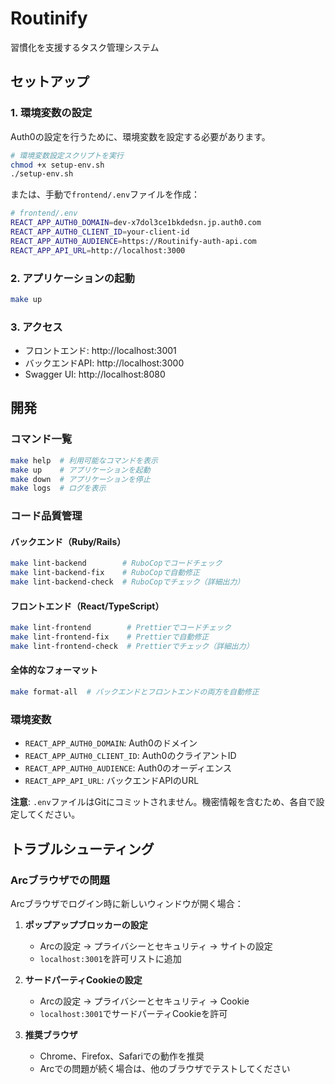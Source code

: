 # Routinify

習慣化を支援するタスク管理システム

## セットアップ

### 1. 環境変数の設定

Auth0の設定を行うために、環境変数を設定する必要があります。

```bash
# 環境変数設定スクリプトを実行
chmod +x setup-env.sh
./setup-env.sh
```

または、手動で`frontend/.env`ファイルを作成：

```bash
# frontend/.env
REACT_APP_AUTH0_DOMAIN=dev-x7dol3ce1bkdedsn.jp.auth0.com
REACT_APP_AUTH0_CLIENT_ID=your-client-id
REACT_APP_AUTH0_AUDIENCE=https://Routinify-auth-api.com
REACT_APP_API_URL=http://localhost:3000
```

### 2. アプリケーションの起動

```bash
make up
```

### 3. アクセス

- フロントエンド: http://localhost:3001
- バックエンドAPI: http://localhost:3000
- Swagger UI: http://localhost:8080

## 開発

### コマンド一覧

```bash
make help  # 利用可能なコマンドを表示
make up    # アプリケーションを起動
make down  # アプリケーションを停止
make logs  # ログを表示
```

### コード品質管理

#### バックエンド（Ruby/Rails）
```bash
make lint-backend        # RuboCopでコードチェック
make lint-backend-fix    # RuboCopで自動修正
make lint-backend-check  # RuboCopでチェック（詳細出力）
```

#### フロントエンド（React/TypeScript）
```bash
make lint-frontend        # Prettierでコードチェック
make lint-frontend-fix    # Prettierで自動修正
make lint-frontend-check  # Prettierでチェック（詳細出力）
```

#### 全体的なフォーマット
```bash
make format-all  # バックエンドとフロントエンドの両方を自動修正
```

### 環境変数

- `REACT_APP_AUTH0_DOMAIN`: Auth0のドメイン
- `REACT_APP_AUTH0_CLIENT_ID`: Auth0のクライアントID
- `REACT_APP_AUTH0_AUDIENCE`: Auth0のオーディエンス
- `REACT_APP_API_URL`: バックエンドAPIのURL

**注意**: `.env`ファイルはGitにコミットされません。機密情報を含むため、各自で設定してください。

## トラブルシューティング

### Arcブラウザでの問題

Arcブラウザでログイン時に新しいウィンドウが開く場合：

1. **ポップアップブロッカーの設定**
   - Arcの設定 → プライバシーとセキュリティ → サイトの設定
   - `localhost:3001`を許可リストに追加

2. **サードパーティCookieの設定**
   - Arcの設定 → プライバシーとセキュリティ → Cookie
   - `localhost:3001`でサードパーティCookieを許可

3. **推奨ブラウザ**
   - Chrome、Firefox、Safariでの動作を推奨
   - Arcでの問題が続く場合は、他のブラウザでテストしてください
